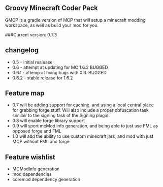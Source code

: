 Groovy Minecraft Coder Pack
---------------------------

GMCP is a gradle version of MCP that will setup a minecraft modding workspace, as well as build your mod for you.


###Current version: 0.7.3

changelog
---------------
 - 0.5   - Initial realease
 - 0.6   - attempt at updating for MC 1.6.2 BUGGED
 - 0.6.1 - attemp at fixing bugs with 0.6. BUGGED
 - 0.6.2 - stable release for 1.6.2


Feature map
---------------
- 0.7 will be adding support for caching, and using a local central place for grabbing forge stuff. Will also include a proper obfuscation task similair to the signing task of the Signing plugin.
- 0.8 will enable forge library support
- 0.9 will sport mcMod.info generation, and being able to just use FML as opposed forge and FML
- 1.0 will add the ability to use custom minecraft jars, and mod with just MCP without FML and forge

Feature wishlist
----------------
* MCModInfo generation
* mod dependencies
* coremod dependency generation
